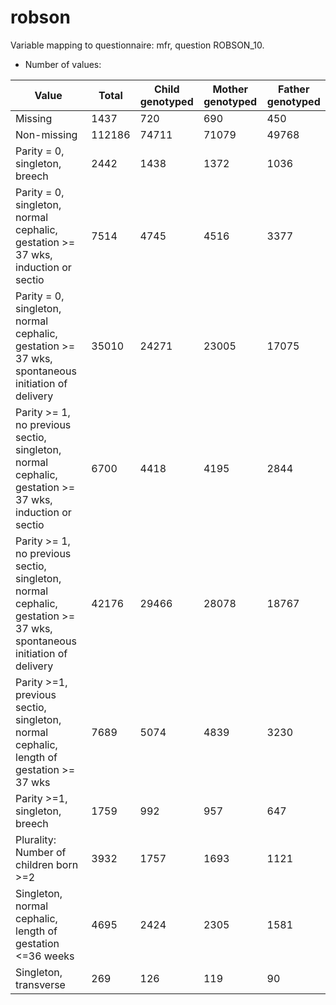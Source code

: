 # robson
Variable mapping to questionnaire: mfr, question ROBSON_10.
- Number of values:

| Value | Total | Child genotyped | Mother genotyped | Father genotyped |
| ----- | ----- | --------------- | ---------------- | ---------------- |
| Missing | 1437 | 720 | 690 | 450 |
| Non-missing | 112186 | 74711 | 71079 | 49768 |
| Parity = 0,  singleton, breech | 2442 | 1438 | 1372 |1036 |
| Parity = 0, singleton, normal cephalic, gestation >= 37 wks, induction or sectio | 7514 | 4745 | 4516 |3377 |
| Parity = 0, singleton, normal cephalic, gestation >= 37 wks, spontaneous initiation of delivery | 35010 | 24271 | 23005 |17075 |
| Parity >= 1, no previous sectio, singleton, normal cephalic, gestation >= 37 wks, induction or sectio | 6700 | 4418 | 4195 |2844 |
| Parity >= 1, no previous sectio, singleton, normal cephalic, gestation >= 37 wks, spontaneous initiation of delivery | 42176 | 29466 | 28078 |18767 |
| Parity >=1, previous sectio, singleton, normal cephalic, length of gestation >= 37 wks | 7689 | 5074 | 4839 |3230 |
| Parity >=1, singleton, breech | 1759 | 992 | 957 |647 |
| Plurality: Number of children born >=2 | 3932 | 1757 | 1693 |1121 |
| Singleton, normal cephalic, length of gestation <=36 weeks | 4695 | 2424 | 2305 |1581 |
| Singleton, transverse | 269 | 126 | 119 |90 |



